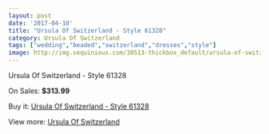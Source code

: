 ```yaml
---
layout: post
date: '2017-04-10'
title: "Ursula Of Switzerland - Style 61328"
category: Ursula Of Switzerland
tags: ["wedding","beaded","switzerland","dresses","style"]
image: http://img.sequinious.com/30513-thickbox_default/ursula-of-switzerland-style-61328.jpg
---
```

Ursula Of Switzerland - Style 61328

On Sales: **$313.99**
<a href="https://www.sequinious.com/ursula-of-switzerland/11074-ursula-of-switzerland-style-61328.html"><amp-img layout="responsive" width="600" height="600" src="//img.sequinious.com/30513-thickbox_default/ursula-of-switzerland-style-61328.jpg" alt="Ursula Of Switzerland - Style 61328 0" /></a>
<a href="https://www.sequinious.com/ursula-of-switzerland/11074-ursula-of-switzerland-style-61328.html"><amp-img layout="responsive" width="600" height="600" src="//img.sequinious.com/30514-thickbox_default/ursula-of-switzerland-style-61328.jpg" alt="Ursula Of Switzerland - Style 61328 1" /></a>

Buy it: [Ursula Of Switzerland - Style 61328](https://www.sequinious.com/ursula-of-switzerland/11074-ursula-of-switzerland-style-61328.html "Ursula Of Switzerland - Style 61328")

View more: [Ursula Of Switzerland](https://www.sequinious.com/80-Ursula-Of-Switzerland "Ursula Of Switzerland")